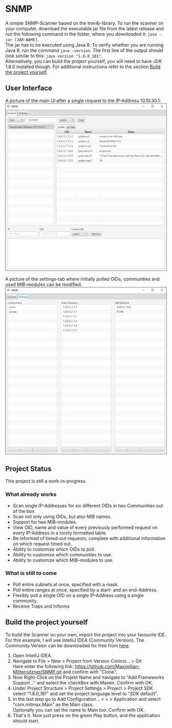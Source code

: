 # SNMP
A simple SNMP-Scanner based on the tnm4j-library.
To run the scanner on your computer, download the executable jar file from the latest release and run the following 
command in the folder, where you downloaded it: ```java -jar [JAR-NAME]```.  
The jar has to be executed using Java 8. To verify whether you are running Java 8, run the command ```java -version```. 
The first line of the output should look similar to this: ```java version "1.8.0_181"```.  
Alternatively, you can build the project yourself, you will need to have JDK 1.8.0 installed though. For additional 
instructions refer to the section [Build the project yourself](#build-the-project-yourself).

## User Interface
A picture of the main UI after a single request to the IP-Address 10.10.30.1:
![Picture of main UI](pictures/scanner.jpg)

A picture of the settings-tab where initially polled OIDs, communities and used MIB-modules can be modified.
![Picture of settings-tab](pictures/settings.jpg)

## Project Status
This project is still a work-in-progress.
### What already works
* Scan single IP-Addresses for six different OIDs in two Communities out of the box.
* Scan not only using OIDs, but also MIB names.
* Support for two MIB-modules.
* View OID, name and value of every previously performed request on every IP-Address in a nicely formatted table.
* Be informed of timed-out requests, complete with additional information on which request timed out.
* Ability to customize which OIDs to poll.
* Ability to customize which communities to use.
* Ability to customize which MIB-modules to use.

### What is still to come
* Poll entire subnets at once, specified with a mask.
* Poll entire ranges at once, specified by a start- and an end-Address.
* Flexibly poll a single OID on a single IP-Address using a single community.
* Receive Traps and Informs

## Build the project yourself
To build the Scanner on your own, import the project into your favourite IDE.
For this example, I will use IntelliJ IDEA (Community Version). The Community Version can be downloaded for free from [here](https://www.jetbrains.com/idea/download).
1. Open IntelliJ IDEA.
2. Navigate to File > New > Project from Version Control... > Git  
Here enter the following link: https://github.com/Maximilian-Mitterrutzner/SNMP.git and confirm with "Clone".
3. Now Right-Click on the Projekt Name and navigate to "Add Frameworks Support..." and select the checkBox with Maven. Confirm with OK.
4. Under Project Structure > Project Settings > Project > Project SDK select "1.8.0_181" and set the project language level to "SDK default".
5. In the last step go to Add Configuration... > + > Application and select "com.mitmax.Main" as the Main class.  
Optionally you can set the name to Main too. Confirm with OK.
6. That's it. Now just press on the green Play button, and the application should start.